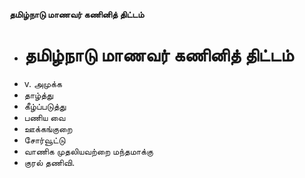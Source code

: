 **தமிழ்நாடு மாணவர் கணினித் திட்டம்**
- # தமிழ்நாடு மாணவர் கணினித் திட்டம்
- v. அமுக்க
- தாழ்த்து
- கீழ்ப்படுத்து
- பணிய வை
- ஊக்கங்குறை
- சோர்வூட்டு
- வாணிக முதலியவற்றை மந்தமாக்கு
- குரல் தணிவி.

